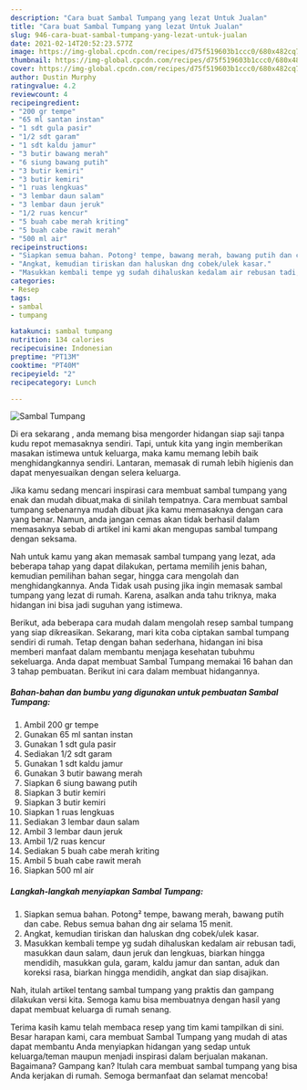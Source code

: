 ```yaml
---
description: "Cara buat Sambal Tumpang yang lezat Untuk Jualan"
title: "Cara buat Sambal Tumpang yang lezat Untuk Jualan"
slug: 946-cara-buat-sambal-tumpang-yang-lezat-untuk-jualan
date: 2021-02-14T20:52:23.577Z
image: https://img-global.cpcdn.com/recipes/d75f519603b1ccc0/680x482cq70/sambal-tumpang-foto-resep-utama.jpg
thumbnail: https://img-global.cpcdn.com/recipes/d75f519603b1ccc0/680x482cq70/sambal-tumpang-foto-resep-utama.jpg
cover: https://img-global.cpcdn.com/recipes/d75f519603b1ccc0/680x482cq70/sambal-tumpang-foto-resep-utama.jpg
author: Dustin Murphy
ratingvalue: 4.2
reviewcount: 4
recipeingredient:
- "200 gr tempe"
- "65 ml santan instan"
- "1 sdt gula pasir"
- "1/2 sdt garam"
- "1 sdt kaldu jamur"
- "3 butir bawang merah"
- "6 siung bawang putih"
- "3 butir kemiri"
- "3 butir kemiri"
- "1 ruas lengkuas"
- "3 lembar daun salam"
- "3 lembar daun jeruk"
- "1/2 ruas kencur"
- "5 buah cabe merah kriting"
- "5 buah cabe rawit merah"
- "500 ml air"
recipeinstructions:
- "Siapkan semua bahan. Potong² tempe, bawang merah, bawang putih dan cabe. Rebus semua bahan dng air selama 15 menit."
- "Angkat, kemudian tiriskan dan haluskan dng cobek/ulek kasar."
- "Masukkan kembali tempe yg sudah dihaluskan kedalam air rebusan tadi, masukkan daun salam, daun jeruk dan lengkuas, biarkan hingga mendidih, masukkan gula, garam, kaldu jamur dan santan, aduk dan koreksi rasa, biarkan hingga mendidih, angkat dan siap disajikan."
categories:
- Resep
tags:
- sambal
- tumpang

katakunci: sambal tumpang 
nutrition: 134 calories
recipecuisine: Indonesian
preptime: "PT13M"
cooktime: "PT40M"
recipeyield: "2"
recipecategory: Lunch

---
```



![Sambal Tumpang](https://img-global.cpcdn.com/recipes/d75f519603b1ccc0/680x482cq70/sambal-tumpang-foto-resep-utama.jpg)

Di era  sekarang , anda memang bisa mengorder hidangan siap saji tanpa kudu repot memasaknya sendiri. Tapi, untuk kita yang ingin memberikan masakan istimewa untuk keluarga, maka kamu memang lebih baik menghidangkannya sendiri. Lantaran, memasak di rumah lebih higienis dan dapat menyesuaikan dengan selera keluarga.

Jika kamu sedang mencari inspirasi cara membuat sambal tumpang yang enak dan mudah dibuat,maka di sinilah tempatnya. Cara membuat sambal tumpang  sebenarnya mudah dibuat jika kamu memasaknya dengan cara yang benar. Namun, anda jangan cemas akan tidak berhasil dalam memasaknya 
sebab di artikel ini kami akan mengupas sambal tumpang dengan seksama.  



Nah untuk kamu yang akan memasak sambal tumpang yang lezat, ada beberapa tahap yang dapat dilakukan, pertama memilih jenis bahan, kemudian pemilihan bahan segar, hingga cara mengolah dan menghidangkannya. Anda Tidak usah pusing jika ingin memasak sambal tumpang yang lezat di rumah. Karena, asalkan anda  tahu triknya, maka hidangan ini bisa jadi suguhan yang istimewa.

Berikut, ada beberapa cara mudah dalam mengolah resep sambal tumpang yang siap dikreasikan. Sekarang, mari kita coba ciptakan sambal tumpang sendiri di rumah. Tetap dengan bahan sederhana, hidangan ini bisa memberi manfaat dalam membantu menjaga kesehatan tubuhmu sekeluarga. Anda dapat membuat Sambal Tumpang memakai 16 bahan dan 3 tahap pembuatan. Berikut ini cara dalam membuat hidangannya.

<!--inarticleads1-->

##### Bahan-bahan dan bumbu yang digunakan untuk pembuatan Sambal Tumpang:

1. Ambil 200 gr tempe
1. Gunakan 65 ml santan instan
1. Gunakan 1 sdt gula pasir
1. Sediakan 1/2 sdt garam
1. Gunakan 1 sdt kaldu jamur
1. Gunakan 3 butir bawang merah
1. Siapkan 6 siung bawang putih
1. Siapkan 3 butir kemiri
1. Siapkan 3 butir kemiri
1. Siapkan 1 ruas lengkuas
1. Sediakan 3 lembar daun salam
1. Ambil 3 lembar daun jeruk
1. Ambil 1/2 ruas kencur
1. Sediakan 5 buah cabe merah kriting
1. Ambil 5 buah cabe rawit merah
1. Siapkan 500 ml air




<!--inarticleads2-->

##### Langkah-langkah menyiapkan Sambal Tumpang:

1. Siapkan semua bahan. Potong² tempe, bawang merah, bawang putih dan cabe. Rebus semua bahan dng air selama 15 menit.
1. Angkat, kemudian tiriskan dan haluskan dng cobek/ulek kasar.
1. Masukkan kembali tempe yg sudah dihaluskan kedalam air rebusan tadi, masukkan daun salam, daun jeruk dan lengkuas, biarkan hingga mendidih, masukkan gula, garam, kaldu jamur dan santan, aduk dan koreksi rasa, biarkan hingga mendidih, angkat dan siap disajikan.




Nah, itulah artikel tentang  sambal tumpang  yang praktis dan gampang dilakukan versi kita. Semoga kamu bisa membuatnya dengan hasil yang dapat membuat keluarga di rumah senang. 

Terima kasih kamu telah membaca resep yang tim kami tampilkan di sini. Besar harapan kami, cara membuat  Sambal Tumpang yang mudah di atas dapat membantu Anda menyiapkan hidangan yang sedap untuk keluarga/teman maupun menjadi inspirasi dalam berjualan makanan. Bagaimana? Gampang kan? Itulah cara membuat sambal tumpang yang bisa Anda kerjakan di rumah. Semoga bermanfaat dan selamat mencoba!


